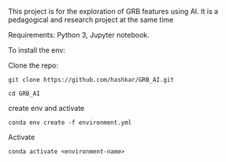 This project is for the exploration of GRB features using AI.
It is a pedagogical and research project at the same time

Requirements: Python 3, Jupyter notebook.


To install the env: 

Clone the repo:
```
git clone https://github.com/hashkar/GRB_AI.git
```
```
cd GRB_AI
```

create env and activate
```
conda env create -f environment.yml
```
Activate
```
conda activate <environment-name>
```
